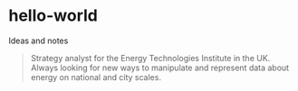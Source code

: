 # hello-world
Ideas and notes
>Strategy analyst for the Energy Technologies Institute in the UK. Always looking for new ways to manipulate and represent data about energy on national and city scales. 
